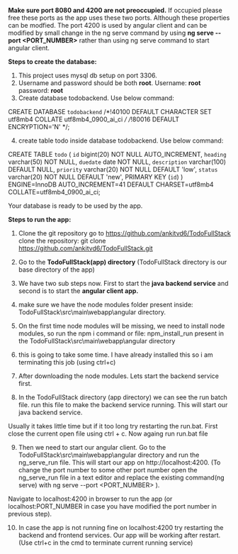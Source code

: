 **Make sure port 8080 and 4200 are not preoccupied.** If occupied please free these ports as the app uses these two ports. Although these 
properties can be modfied. The port 4200 is used by angular client and can be modified by small change in the ng serve command by using 
**ng serve --port <PORT_NUMBER>** rather than using ng serve command to start angular client.

**Steps to create the database:**
1. This project uses mysql db setup on port 3306.
2. Username and password should be both **root**. Username: **root** password: **root**
3. Create database todobackend. Use below command:

CREATE DATABASE `todobackend` /*!40100 DEFAULT CHARACTER SET utf8mb4 COLLATE utf8mb4_0900_ai_ci */ /*!80016 DEFAULT ENCRYPTION='N' */;

4. create table todo inside database todobackend. Use below command:

CREATE TABLE `todo` (
  `id` bigint(20) NOT NULL AUTO_INCREMENT,
  `heading` varchar(50) NOT NULL,
  `duedate` date NOT NULL,
  `description` varchar(100) DEFAULT NULL,
  `priority` varchar(20) NOT NULL DEFAULT 'low',
  `status` varchar(20) NOT NULL DEFAULT 'new',
  PRIMARY KEY (`id`)
) ENGINE=InnoDB AUTO_INCREMENT=41 DEFAULT CHARSET=utf8mb4 COLLATE=utf8mb4_0900_ai_ci;

Your database is ready to be used by the app.

**Steps to run the app:**

1. Clone the git repository
go to https://github.com/ankitvd6/TodoFullStack
clone the repository:  git clone https://github.com/ankitvd6/TodoFullStack.git
 
2. Go to the **TodoFullStack(app) directory** (TodoFullStack directory is our base directory of the app)

3. We have two sub steps now. First to start the **java backend service** and second is to start the **angular client app.**

4. make sure we have the node modules folder present inside: TodoFullStack\src\main\webapp\angular directory.

5. On the first time node modules will be missing, we need to install node modules, so run the npm i command or file: npm_install_run present in the TodoFullStack\src\main\webapp\angular directory

6. this is going to take some time. I have already installed this so i am terminating this job (using ctrl+c)

7. After downloading the node modules. Lets start the backend service first.

8. In the TodoFullStack directory (app directory) we can see the run batch file. run this file to make the backend service running. This will start our java backend service.

Usually it takes little time but if it too long try restarting the run.bat. First close the current open file using ctrl + c. Now againg run run.bat file


9. Then we need to start our angular client. Go to the TodoFullStack\src\main\webapp\angular directory and run the ng_serve_run
file. This will start our app on http://localhost:4200. (To change the port number to some other port number open the ng_serve_run file
in a text editor and replace the existing command(ng serve) with ng serve --port <PORT_NUMBER> ).

Navigate to localhost:4200 in browser to run the app (or localhost:PORT_NUMBER in case you have modified the port number in previous step).


10. In case the app is not running fine on localhost:4200 try restarting the backend and frontend services. Our app will be working after restart. (Use ctrl+c in the cmd to terminate current running service)

